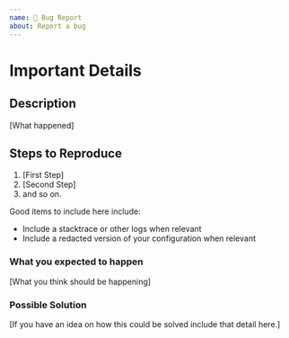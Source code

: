 ```yaml
---
name: 🐞 Bug Report
about: Report a bug
---
```


# Important Details

## Description

[What happened]

## Steps to Reproduce

1. [First Step]
2. [Second Step]
3. and so on.

Good items to include here include:

- Include a stacktrace or other logs when relevant
- Include a redacted version of your configuration when relevant

### What you expected to happen

[What you think should be happening]

### Possible Solution

[If you have an idea on how this could be solved include that detail here.]
